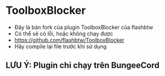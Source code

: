 # ToolboxBlocker
- Đây là bản fork của plugin ToolboxBlocker của flashbtw
- Có thể sẽ có lỗi, hoặc không chạy được
- https://github.com/flashbtw/ToolboxBlocker
- Hãy compile lại file trước khi sử dụng
## LƯU Ý: Plugin chỉ chạy trên BungeeCord ##


